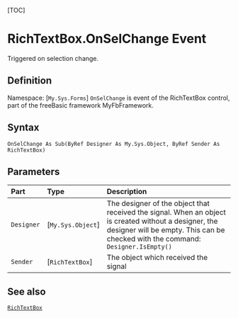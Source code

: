 [TOC]
# RichTextBox.OnSelChange Event
Triggered on selection change.
## Definition
Namespace: [`My.Sys.Forms`]
`OnSelChange` is event of the RichTextBox control, part of the freeBasic framework MyFbFramework.
## Syntax
```freeBasic
OnSelChange As Sub(ByRef Designer As My.Sys.Object, ByRef Sender As RichTextBox)
```

## Parameters

|Part|Type|Description|
| :------------ | :------------ | :------------ |
|`Designer`|[`My.Sys.Object`]|The designer of the object that received the signal. When an object is created without a designer, the designer will be empty. This can be checked with the command: `Designer.IsEmpty()`|
|`Sender`|[`RichTextBox`]|The object which received the signal|

## See also
[`RichTextBox`](RichTextBox.md)
